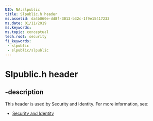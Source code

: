 ```yaml
---
UID: NA:slpublic
title: Slpublic.h header
ms.assetid: da4b060e-dd8f-3013-b32c-1f9e15417233
ms.date: 01/11/2019
ms.keywords: 
ms.topic: conceptual
tech.root: security
f1_keywords:
 - slpublic
 - slpublic/slpublic
---
```


# Slpublic.h header


## -description

This header is used by Security and Identity. For more information, see:

- [Security and Identity](../_security/index.md)


